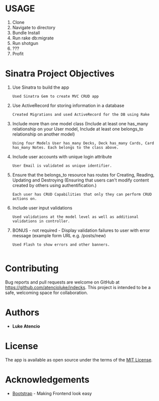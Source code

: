 # USAGE 
1. Clone
2. Navigate to directory
3. Bundle Install
4. Run rake db:migrate
5. Run shotgun
6. ???
7. Profit


# Sinatra Project Objectives
1.  Use Sinatra to build the app
	```
    Used Sinatra Gem to create MVC CRUD app

2.  Use ActiveRecord for storing information in a database
	```
    Created Migrations and used ActiveRecord for the DB using Rake

3.  Include more than one model class (Include at least one has_many relationship on your User model, Include at least one belongs_to relationship on another model)
	```
    Using four Models User has_many Decks, Deck has_many Cards, Card has_many Notes. Each belongs to the class above.

4.  Include user accounts with unique login attribute
	```
    User Email is validated as unique identifier.

5.  Ensure that the belongs_to resource has routes for Creating, Reading, Updating and Destroying (Ensuring that users can't modify content created by others using authentification.)
	```
    Each user has CRUD Capabilities that only they can perform CRUD actions on.

7.  Include user input validations
	```
    Used validations at the model level as well as additional validations in controller.

8. BONUS - not required - Display validation failures to user with error message (example form URL e.g. /posts/new)
	```
    Used Flash to show errors and other banners.


# Contributing

Bug reports and pull requests are welcome on GitHub at https://github.com/atencioluke/indecks. This project is intended to be a safe, welcoming space for collaboration.


# Authors

* **Luke Atencio**


# License

The app is available as open source under the terms of the [MIT License](https://opensource.org/licenses/MIT).

# Acknowledgements

* [Bootstrap](https://getbootstrap.com/) - Making Frontend look easy
